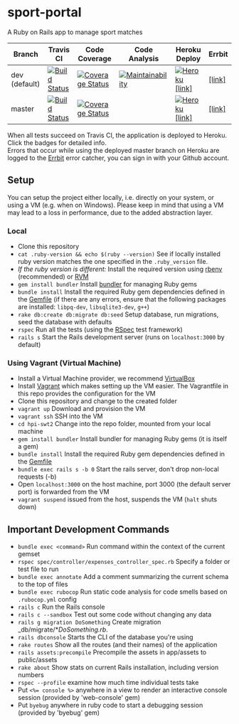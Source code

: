 # sport-portal

A Ruby on Rails app to manage sport matches

Branch | Travis CI  | Code Coverage | Code Analysis | Heroku Deploy | Errbit
------ | ---------- | ------------- | ------------- | ------------- | ------
dev (default) |[![Build Status](https://travis-ci.org/hpi-swt2/sport-portal.svg?branch=dev)](https://travis-ci.org/hpi-swt2/sport-portal) | [![Coverage Status](https://coveralls.io/repos/github/hpi-swt2/sport-portal/badge.svg?branch=dev)](https://coveralls.io/github/hpi-swt2/sport-portal?branch=dev) | [![Maintainability](https://api.codeclimate.com/v1/badges/dc7597d1a5e076edb3e4/maintainability)](https://codeclimate.com/github/hpi-swt2/sport-portal/maintainability) | [![Heroku](https://heroku-badge.herokuapp.com/?app=sport-portal-dev)](https://sport-portal-dev.herokuapp.com/) [[link]](https://sport-portal-dev.herokuapp.com/) | [[link]](https://swt2-errbit-2017.herokuapp.com/apps/5a031be36caee90014ce8531) |
master  |[![Build Status](https://travis-ci.org/hpi-swt2/sport-portal.svg?branch=master)](https://travis-ci.org/hpi-swt2/sport-portal/branches) | [![Coverage Status](https://coveralls.io/repos/github/hpi-swt2/sport-portal/badge.svg?branch=master)](https://coveralls.io/github/hpi-swt2/sport-portal?branch=master) |   | [![Heroku](https://heroku-badge.herokuapp.com/?app=sport-portal)](http://sport-portal.herokuapp.com/) [[link]](http://sport-portal.herokuapp.com/) | [[link]](https://swt2-errbit-2017.herokuapp.com/apps/5a030ed1d901a0000620325e) |


When all tests succeed on Travis CI, the application is deployed to Heroku. Click the badges for detailed info. <br>
Errors that occur while using the deployed master branch on Heroku are logged to the [Errbit](http://swt2-errbit-2017.herokuapp.com/) error catcher, you can sign in with your Github account.

## Setup

You can setup the project either locally, i.e. directly on your system, or using a VM (e.g. when on Windows). Please keep in mind that using a VM may lead to a loss in performance, due to the added abstraction layer.

### Local

* Clone this repository
* `cat .ruby-version && echo $(ruby --version)` See if locally installed ruby version matches the one specified in the `.ruby_version` file.
* _If the ruby version is different:_ Install the required version using [rbenv](https://github.com/rbenv/rbenv#installation) (recommended) or [RVM](https://rvm.io/rvm/install)
* `gem install bundler` Install [bundler](http://bundler.io/) for managing Ruby gems
* `bundle install` Install the required Ruby gem dependencies defined in the [Gemfile](http://bundler.io/gemfile.html)
(if there are any errors, ensure that the following packages are installed: `libpq-dev`, `libsqlite3-dev`, `g++`)
* `rake db:create db:migrate db:seed` Setup database, run migrations, seed the database with defaults
* `rspec` Run all the tests (using the [RSpec](http://rspec.info/) test framework)
* `rails s` Start the Rails development server (runs on `localhost:3000` by default)

### Using Vagrant (Virtual Machine)

* Install a Virtual Machine provider, we recommend [VirtualBox](https://www.virtualbox.org/wiki/Downloads)
* Install [Vagrant](https://www.vagrantup.com/downloads.html) which makes setting up the VM easier. The Vagrantfile in this repo provides the configuration for the VM
* Clone this repository and change to the created folder
* `vagrant up` Download and provision the VM
* `vagrant ssh` SSH into the VM
* `cd hpi-swt2` Change into the repo folder, mounted from your local machine
* `gem install bundler` Install bundler for managing Ruby gems (it is itself a gem)
* `bundle install` Install the required Ruby gem dependencies defined in the [Gemfile](http://bundler.io/gemfile.html)
* `bundle exec rails s -b 0` Start the rails server, don't drop non-local requests (-b)
* Open `localhost:3000` on the host machine, port 3000 (the default server port) is forwarded from the VM
* `vagrant suspend` issued from the host, suspends the VM (`halt` shuts down)

## Important Development Commands

* `bundle exec <command>` Run command within the context of the current gemset
* `rspec spec/controller/expenses_controller_spec.rb` Specify a folder or test file to run
* `bundle exec annotate` Add a comment summarizing the current schema to the top of files
* `bundle exec rubocop` Run static code analysis for code smells based on `.rubocop.yml` config
* `rails c` Run the Rails console
* `rails c --sandbox` Test out some code without changing any data
* `rails g migration DoSomething` Create migration _db/migrate/*_DoSomething.rb_.
* `rails dbconsole` Starts the CLI of the database you're using
* `rake routes` Show all the routes (and their names) of the application
* `rails assets:precompile` Precompile the assets in app/assets to public/assets
* `rake about` Show stats on current Rails installation, including version numbers
* `rspec --profile` examine how much time individual tests take
* Put `<%= console %>` anywhere in a view to render an interactive console session (provided by 'web-console' gem)
* Put `byebug` anywhere in ruby code to start a debugging session (provided by 'byebug' gem)
